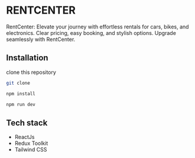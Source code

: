 # RENTCENTER

RentCenter: Elevate your journey with effortless rentals for cars, bikes, and electronics. Clear pricing, easy booking, and stylish options. Upgrade seamlessly with RentCenter.

## Installation

clone this repository 

```bash
git clone 
```
```bash
npm install
```
```bash
npm run dev
```

## Tech stack

- ReactJs
- Redux Toolkit
- Tailwind CSS




 



 
